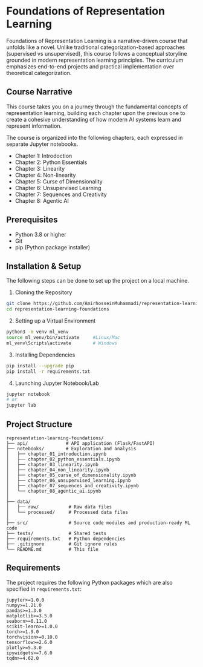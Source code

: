 # Foundations of Representation Learning
Foundations of Representation Learning is a narrative-driven course that unfolds like a novel. Unlike traditional categorization-based approaches (supervised vs unsupervised), this course follows a conceptual storyline grounded in modern representation learning principles. The curriculum emphasizes end-to-end projects and practical implementation over theoretical categorization.

## Course Narrative
This course takes you on a journey through the fundamental concepts of representation learning, building each chapter upon the previous one to create a cohesive understanding of how modern AI systems learn and represent information.

The course is organized into the following chapters, each expressed in separate Jupyter notebooks.
- Chapter 1: Introdoction
- Chapter 2: Python Essentials
- Chapter 3: Linearity
- Chapter 4: Non-linearity
- Chapter 5: Curse of Dimensionality
- Chapter 6: Unsupervised Learning
- Chapter 7: Sequences and Creativity
- Chapter 8: Agentic AI

## Prerequisites
- Python 3.8 or higher
- Git
- pip (Python package installer)

## Installation & Setup
The following steps can be done to set up the project on a local machine.

1. Cloning the Repository
```bash
git clone https://github.com/AmirhosseinMuhammadi/representation-learning-foundations.git
cd representation-learning-foundations
```

2. Setting up a Virtual Environment
```bash
python3 -m venv ml_venv
source ml_venv/bin/activate     #Linux/Mac
ml_venv\Scripts\activate        # Windows
```

3. Installing Dependencies
```bash
pip install --upgrade pip
pip install -r requirements.txt
```

4. Launching Jupyter Notebook/Lab
```bash
jupyter notebook
# or
jupyter lab
```

## Project Structure
```text
representation-learning-foundations/
├── api/              # API application (Flask/FastAPI)
├── notebooks/        # Exploration and analysis
│   ├── chapter_01_introduction.ipynb
│   ├── chapter_02_python_essentials.ipynb
│   ├── chapter_03_linearity.ipynb
│   ├── chapter_04_non_linearity.ipynb
│   ├── chapter_05_curse_of_dimensionality.ipynb
│   ├── chapter_06_unsupervised_learning.ipynb
│   ├── chapter_07_sequences_and_creativity.ipynb
│   └── chapter_08_agentic_ai.ipynb
│
├── data/
│   ├── raw/           # Raw data files
│   └── processed/     # Processed data files
│
├── src/               # Source code modules and production-ready ML code
├── tests/             # Shared tests
├── requirements.txt   # Python dependencies
├── .gitignore         # Git ignore rules
└── README.md          # This file
```

## Requirements
The project requires the following Python packages which are also specified in `requirements.txt`:
```text
jupyter>=1.0.0
numpy>=1.21.0
pandas>=1.3.0
matplotlib>=3.5.0
seaborn>=0.11.0
scikit-learn>=1.0.0
torch>=1.9.0
torchvision>=0.10.0
tensorflow>=2.6.0
plotly>=5.3.0
ipywidgets>=7.6.0
tqdm>=4.62.0
```

